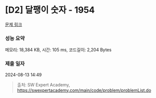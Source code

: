 # [D2] 달팽이 숫자 - 1954 

[문제 링크](https://swexpertacademy.com/main/code/problem/problemDetail.do?contestProbId=AV5PobmqAPoDFAUq) 

### 성능 요약

메모리: 18,384 KB, 시간: 105 ms, 코드길이: 2,204 Bytes

### 제출 일자

2024-08-13 14:49



> 출처: SW Expert Academy, https://swexpertacademy.com/main/code/problem/problemList.do